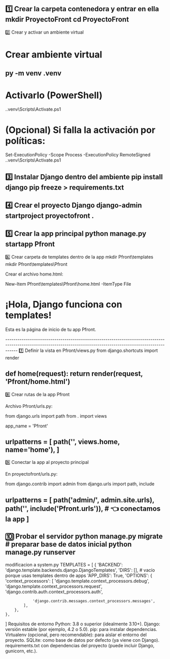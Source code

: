1️⃣ Crear la carpeta contenedora y entrar en ella
mkdir ProyectoFront
cd ProyectoFront
------------------------------------------------------------------------------------------------------------------------------------------------------------------
2️⃣ Crear y activar un ambiente virtual
# Crear ambiente virtual
py -m venv .venv
------------------------------------------------------------------------------------------------------------------------------------------------------------------
# Activarlo (PowerShell)
.\.venv\Scripts\Activate.ps1

# (Opcional) Si falla la activación por políticas:
Set-ExecutionPolicy -Scope Process -ExecutionPolicy RemoteSigned
.\.venv\Scripts\Activate.ps1

3️⃣ Instalar Django dentro del ambiente
pip install django
pip freeze > requirements.txt
------------------------------------------------------------------------------------------------------------------------------------------------------------------
4️⃣ Crear el proyecto Django
django-admin startproject proyectofront .
------------------------------------------------------------------------------------------------------------------------------------------------------------------
5️⃣ Crear la app principal
python manage.py startapp Pfront
------------------------------------------------------------------------------------------------------------------------------------------------------------------
6️⃣ Crear carpeta de templates dentro de la app
mkdir Pfront\templates
mkdir Pfront\templates\Pfront

Crear el archivo home.html:

New-Item Pfront\templates\Pfront\home.html -ItemType File

<!DOCTYPE html>
<html lang="es">
<head>
  <meta charset="UTF-8">
  <title>Inicio ProyectoFront</title>
</head>
<body>
  <h1>¡Hola, Django funciona con templates!</h1>
  <p>Esta es la página de inicio de tu app Pfront.</p>
</body>
</html>
------------------------------------------------------------------------------------------------------------------------------------------------------------------
7️⃣ Definir la vista en Pfront/views.py
from django.shortcuts import render

def home(request):
    return render(request, 'Pfront/home.html')
------------------------------------------------------------------------------------------------------------------------------------------------------------------
8️⃣ Crear rutas de la app Pfront

Archivo Pfront/urls.py:

from django.urls import path
from . import views

app_name = 'Pfront'

urlpatterns = [
    path('', views.home, name='home'),
]
------------------------------------------------------------------------------------------------------------------------------------------------------------------
9️⃣ Conectar la app al proyecto principal

En proyectofront/urls.py:

from django.contrib import admin
from django.urls import path, include

urlpatterns = [
    path('admin/', admin.site.urls),
    path('', include('Pfront.urls')),  # 👈 conectamos la app
]
------------------------------------------------------------------------------------------------------------------------------------------------------------------
🔟 Probar el servidor
python manage.py migrate   # preparar base de datos inicial
python manage.py runserver
------------------------------------------------------------------------------------------------------------------------------------------------------------------
modificacion a system.py
TEMPLATES = [
    {
        'BACKEND': 'django.template.backends.django.DjangoTemplates',
        'DIRS': [],  # vacío porque usas templates dentro de apps
        'APP_DIRS': True,
        'OPTIONS': {
            'context_processors': [
                'django.template.context_processors.debug',
                'django.template.context_processors.request',
                'django.contrib.auth.context_processors.auth',



                'django.contrib.messages.context_processors.messages',
            ],
        },
    },
]
Requisitos de entorno
Python: 3.8 o superior (idealmente 3.10+).
Django: versión estable (por ejemplo, 4.2 o 5.0).
pip: para instalar dependencias.
Virtualenv (opcional, pero recomendable): para aislar el entorno del proyecto.
SQLite: como base de datos por defecto (ya viene con Django).
requirements.txt con dependencias del proyecto (puede incluir Django, gunicorn, etc.).
